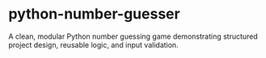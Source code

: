 # python-number-guesser
A clean, modular Python number guessing game demonstrating structured project design, reusable logic, and input validation.
